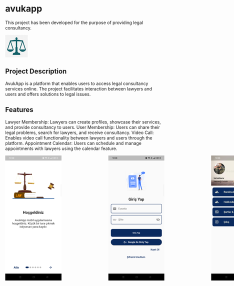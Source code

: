 # avukapp

This project has been developed for the purpose of providing legal consultancy.

![Proje Logo](assets/images/ic_launcher.png)


## Project Description

AvukApp is a platform that enables users to access legal consultancy services online. The project facilitates interaction between lawyers and users and offers solutions to legal issues.


## Features

Lawyer Membership: Lawyers can create profiles, showcase their services, and provide consultancy to users.
User Membership: Users can share their legal problems, search for lawyers, and receive consultancy.
Video Call: Enables video call functionality between lawyers and users through the platform.
Appointment Calendar: Users can schedule and manage appointments with lawyers using the calendar feature.


<div style="display:flex;">
<img src="assets/proje_img/1.png" alt=" " width="200" height="400" style="margin-right: 150px;">
<img src="assets/proje_img/2.png" alt=" " width="200" height="400" style="margin-right: 150px;">
<img src="assets/proje_img/3.png" alt=" " width="200" height="400" style="margin-right: 150px;">
</div>